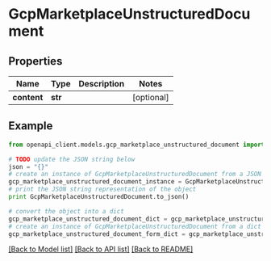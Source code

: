 # GcpMarketplaceUnstructuredDocument


## Properties
Name | Type | Description | Notes
------------ | ------------- | ------------- | -------------
**content** | **str** |  | [optional] 

## Example

```python
from openapi_client.models.gcp_marketplace_unstructured_document import GcpMarketplaceUnstructuredDocument

# TODO update the JSON string below
json = "{}"
# create an instance of GcpMarketplaceUnstructuredDocument from a JSON string
gcp_marketplace_unstructured_document_instance = GcpMarketplaceUnstructuredDocument.from_json(json)
# print the JSON string representation of the object
print GcpMarketplaceUnstructuredDocument.to_json()

# convert the object into a dict
gcp_marketplace_unstructured_document_dict = gcp_marketplace_unstructured_document_instance.to_dict()
# create an instance of GcpMarketplaceUnstructuredDocument from a dict
gcp_marketplace_unstructured_document_form_dict = gcp_marketplace_unstructured_document.from_dict(gcp_marketplace_unstructured_document_dict)
```
[[Back to Model list]](../README.md#documentation-for-models) [[Back to API list]](../README.md#documentation-for-api-endpoints) [[Back to README]](../README.md)


